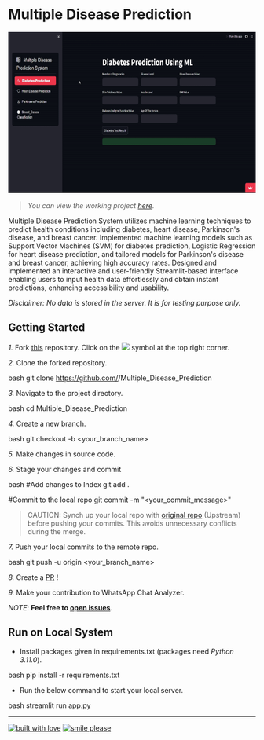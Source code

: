 # Multiple Disease Prediction

<img src="Assets/gif/Working.gif" width="640" height="328"  />

> *You can view the working project [here](https://multiplediseaseprediction-tvhhw8v4dnekxmujhq3aqr.streamlit.app/).*


Multiple Disease Prediction System utilizes machine learning techniques to predict health conditions including diabetes, heart disease, Parkinson's disease, and breast cancer.
Implemented machine learning models such as Support Vector Machines (SVM) for diabetes prediction, Logistic Regression for heart disease prediction, and tailored models for Parkinson's disease and breast cancer, achieving high accuracy rates.
Designed and implemented an interactive and user-friendly Streamlit-based interface enabling users to input health data effortlessly and obtain instant predictions, enhancing accessibility and usability.



*Disclaimer: No data is stored in the server. It is for testing purpose only.*

## Getting Started


*1.* Fork [this](https://github.com/PranjalTyagi16/Multiple_Disease_Prediction) repository.
Click on the <a href="https://github.com/PranjalTyagi16/Multiple_Disease_Prediction/forks"><img src="https://img.icons8.com/ios/24/000000/code-fork.png"></a> symbol at the top right corner.

*2.* Clone the forked repository.

bash
git clone https://github.com/<your-github-username>/Multiple_Disease_Prediction


*3.* Navigate to the project directory.

bash
cd Multiple_Disease_Prediction


*4.* Create a new branch.

bash
git checkout -b <your_branch_name>


*5.* Make changes in source code.

*6.* Stage your changes and commit

bash
#Add changes to Index
git add .

#Commit to the local repo
git commit -m "<your_commit_message>"


>CAUTION: Synch up your local repo with [original repo](https://github.com/PranjalTyagi16/Multiple_Disease_Prediction) (Upstream) before pushing your commits.
>This avoids unnecessary conflicts during the merge.

*7.* Push your local commits to the remote repo.

bash
git push -u origin <your_branch_name>


*8.* Create a [PR](https://help.github.com/en/github/collaborating-with-issues-and-pull-requests/creating-a-pull-request) !

*9.* Make your contribution to WhatsApp Chat Analyzer.


*NOTE*: **Feel free to [open issues](https://github.com/PranjalTyagi16/Multiple_Disease_Prediction/issues/new/choose)**.


## Run on Local System


- Install packages given in requirements.txt (packages need *Python 3.11.0*).

bash
pip install -r requirements.txt


- Run the below command to start your local server.

bash
streamlit run app.py



---

[![built with love](https://forthebadge.com/images/badges/built-with-love.svg)](https://www.linkedin.com/in/pranjal-tyagi-/) [![smile please](https://forthebadge.com/images/badges/makes-people-smile.svg)](https://github.com/PranjalTyagi16/)
